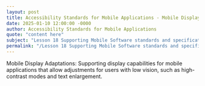 ```yaml
---
layout: post
title: Accessibility Standards for Mobile Applications - Mobile Display Adaptations
date: 2025-01-10 12:00:00 -0000
author: Accessibility Standards for Mobile Applications
quote: "content here"
subject: "Lesson 18 Supporting Mobile Software standards and specifications"
permalink: "/Lesson 18 Supporting Mobile Software standards and specifications/Accessibility Standards for Mobile Applications/Accessibility Standards for Mobile Applications - Mobile Display Adaptations"
---
```


Mobile Display Adaptations: Supporting display capabilities for mobile applications that allow adjustments for users with low vision, such as high-contrast modes and text enlargement.
